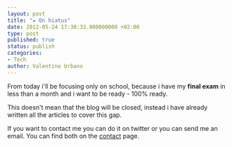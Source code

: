 ```yaml
---
layout: post
title: "★ On hiatus"
date: 2012-05-24 17:30:33.000000000 +02:00
type: post
published: true
status: publish
categories:
- Tech
author: Valentino Urbano 
---
```


From today i'll be focusing only on school, because i have my **final exam** in less than a month and i want to be ready - 100% ready.

This doesn't mean that the blog will be closed, instead i have already written all the articles to cover this gap.

If you want to contact me you can do it on twitter or you can send me an email. You can find both on the [contact][0] page.


[0]: http://www.myshar.org/about